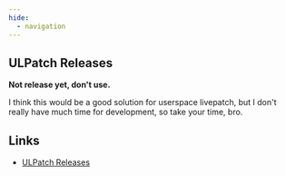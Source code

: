 ```yaml
---
hide:
  - navigation
---
```


## ULPatch Releases

**Not release yet, don't use.**

I think this would be a good solution for userspace livepatch, but I don't really have much time for development, so take your time, bro.


## Links

- [ULPatch Releases](https://github.com/Rtoax/ulpatch/releases)

